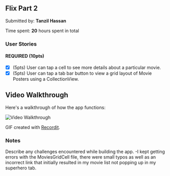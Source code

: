 ## Flix Part 2

Submitted by: **Tanzil Hassan**

Time spent: **20** hours spent in total  

### User Stories

#### REQUIRED (10pts)
- [X] (5pts) User can tap a cell to see more details about a particular movie.
- [X] (5pts) User can tap a tab bar button to view a grid layout of Movie Posters using a CollectionView.

## Video Walkthrough

Here's a walkthrough of how the app functions:

<img src='https://recordit.co/gHkASo5Kxo.gif' title='Video Walkthrough' width='' alt='Video Walkthrough' />

GIF created with [Recordit](https://recordit.co).

### Notes
Describe any challenges encountered while building the app.
-I kept getting errors with the MoviesGridCell file, there were small typos as well as an incorrect link that initially resulted in my movie list not popping up in my superhero tab.
